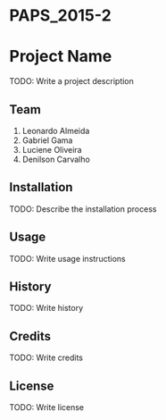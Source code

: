 # PAPS_2015-2

# Project Name

TODO: Write a project description

## Team

1. Leonardo Almeida
2. Gabriel Gama
3. Luciene Oliveira
4. Denilson Carvalho

## Installation

TODO: Describe the installation process

## Usage

TODO: Write usage instructions

## History

TODO: Write history

## Credits

TODO: Write credits

## License

TODO: Write license
